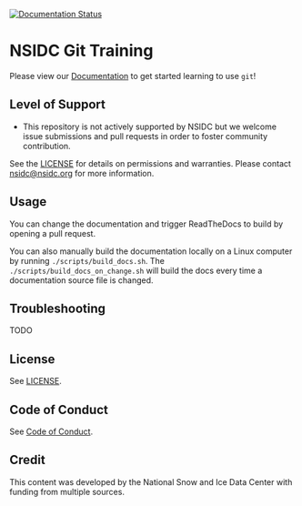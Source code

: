 [![Documentation Status](https://readthedocs.org/projects/nsidc-git-training/badge/?version=latest)](https://nsidc-git-training.readthedocs.io/en/latest/?badge=latest)

# NSIDC Git Training

Please view our
[Documentation](https://nsidc-git-training.readthedocs.io/en/latest/) to get
started learning to use `git`!


## Level of Support

* This repository is not actively supported by NSIDC but we welcome issue
  submissions and pull requests in order to foster community contribution.

See the [LICENSE](LICENSE) for details on permissions and warranties. Please
contact nsidc@nsidc.org for more information.


## Usage

You can change the documentation and trigger ReadTheDocs to build by opening a
pull request.

You can also manually build the documentation locally on a Linux computer by
running `./scripts/build_docs.sh`. The `./scripts/build_docs_on_change.sh` will
build the docs every time a documentation source file is changed.


## Troubleshooting

TODO


## License

See [LICENSE](LICENSE).


## Code of Conduct

See [Code of Conduct](CODE_OF_CONDUCT.md).


## Credit

This content was developed by the National Snow and Ice Data Center with funding from multiple sources.
